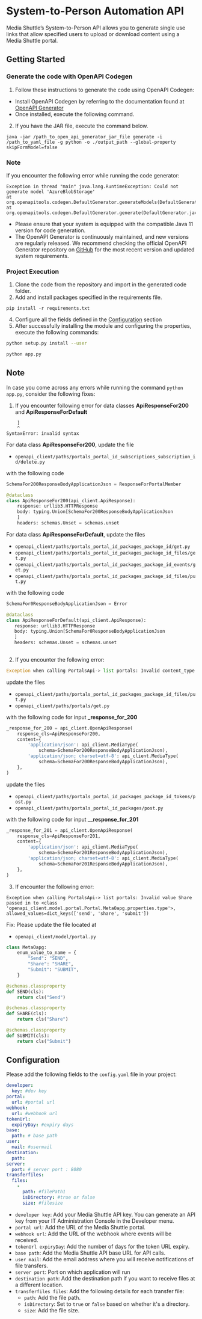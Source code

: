 # System-to-Person Automation API

Media Shuttle’s System-to-Person API allows you to generate single use links that allow specified users to upload or download content using a Media Shuttle portal.

## Getting Started

### Generate the code with OpenAPI Codegen

1. Follow these instructions to generate the code using OpenAPI Codegen:

- Install OpenAPI Codegen by referring to the documentation found at [OpenAPI Generator](https://github.com/OpenAPITools/openapi-generator)
-  Once installed, execute the following command.

2. If you have the JAR file, execute the command below.
```
java -jar /path_to_open_api_generator_jar_file generate -i /path_to_yaml_file -g python -o ./output_path --global-property skipFormModel=false
```

### Note
If you encounter the following error while running the code generator:
```
Exception in thread "main" java.lang.RuntimeException: Could not generate model 'AzureBlobStorage'
at org.openapitools.codegen.DefaultGenerator.generateModels(DefaultGenerator.java:569)
at org.openapitools.codegen.DefaultGenerator.generate(DefaultGenerator.java:926)
```
- Please ensure that your system is equipped with the compatible Java 11 version for code generation.
- The OpenAPI Generator is continuously maintained, and new versions are regularly released. We recommend checking the official OpenAPI Generator repository on  [GitHub](https://github.com/OpenAPITools/openapi-generator) for the most recent version and updated system requirements.



### Project Execution

1. Clone the code from the repository and import in the generated code folder.
2. Add and install packages specified in the requirements file.
``` 
pip install -r requirements.txt
```
4. Configure all the fields defined in the [Configuration]() section
5. After successfully installing the module and configuring the properties, execute the following commands:
```sh
python setup.py install --user
```
```sh
python app.py
```

## Note
In case you come across any errors while running the command ``python app.py``, consider the following fixes:

1. If you encounter following error for data classes  **ApiResponseFor200** and **ApiResponseForDefault**

```
    ]
    ^
SyntaxError: invalid syntax

```
For data class **ApiResponseFor200**, update the file
- `openapi_client/paths/portals_portal_id_subscriptions_subscription_id/delete.py`

with the following code

```python
SchemaFor200ResponseBodyApplicationJson = ResponseForPortalMember

@dataclass
class ApiResponseFor200(api_client.ApiResponse):
    response: urllib3.HTTPResponse
    body: typing.Union[SchemaFor200ResponseBodyApplicationJson
    ]
    headers: schemas.Unset = schemas.unset
```

For data class **ApiResponseForDefault**, update the files

- `openapi_client/paths/portals_portal_id_packages_package_id/get.py`
- `openapi_client/paths/portals_portal_id_packages_package_id_files/get.py`
- `openapi_client/paths/portals_portal_id_packages_package_id_events/get.py`
- `openapi_client/paths/portals_portal_id_packages_package_id_files/put.py`

with the following code

 ```python
 SchemaFor0ResponseBodyApplicationJson = Error
 
@dataclass
class ApiResponseForDefault(api_client.ApiResponse):
    response: urllib3.HTTPResponse
    body: typing.Union[SchemaFor0ResponseBodyApplicationJson
    ]
    headers: schemas.Unset = schemas.unset
    
 ```

2. If you encounter the following error:
```python
Exception when calling PortalsApi-> list portals: Invalid content_type returned. Content_type='application/json; charset=utf-8' was returned when only {'application/json'} are defined for status_code=200
```

update the files

- `openapi_client/paths/portals_portal_id_packages_package_id_files/put.py`
- `openapi_client/paths/portals/get.py`

with the following code for input **_response_for_200**

```python
_response_for_200 = api_client.OpenApiResponse(
    response_cls=ApiResponseFor200,
    content={
        'application/json': api_client.MediaType(
            schema=SchemaFor200ResponseBodyApplicationJson),
        'application/json; charset=utf-8': api_client.MediaType(
            schema=SchemaFor200ResponseBodyApplicationJson),
    },
)
```

update the files

- `openapi_client/paths/portals_portal_id_packages_package_id_tokens/post.py`
- `openapi_client/paths/portals_portal_id_packages/post.py`

with the following code for input **__response_for_201**

```python
_response_for_201 = api_client.OpenApiResponse(
    response_cls=ApiResponseFor201,
    content={
        'application/json': api_client.MediaType(
            schema=SchemaFor201ResponseBodyApplicationJson),
        'application/json; charset=utf-8': api_client.MediaType(
            schema=SchemaFor201ResponseBodyApplicationJson),
    },
)
```

3. If encounter the following error:

```
Exception when calling PortalsApi-> list portals: Invalid value Share passed in to <class 'openapi_client.model.portal.Portal.MetaOapg.properties.type'>, allowed_values=dict_keys(['send', 'share', 'submit'])
```


Fix: Please update the file located at
- `openapi_client/model/portal.py`

```python
class MetaOapg:
    enum_value_to_name = {
        "Send": "SEND",
        "Share": "SHARE",
        "Submit": "SUBMIT",
    }

@schemas.classproperty
def SEND(cls):
    return cls("Send")

@schemas.classproperty
def SHARE(cls):
    return cls("Share")

@schemas.classproperty
def SUBMIT(cls):
    return cls("Submit")

```

## Configuration
Please add the following fields to the `config.yaml` file in your project:
```yaml
developer:
  key: #dev key
portal:
  url: #portal url
webhook:
  url: #webhook url
tokenUrl:
  expiryDay: #expiry days
base:
  path: # base path
user:
  mail: #usermail
destination:
  path:
server:
  port: # server port : 8080
transferfiles:
  files:
    -
      path: #filePath1
      isDirectory: #true or false
      size: #filesize
```
- `developer key`: Add your Media Shuttle API key. You can generate an API key from your IT Administration Console in the Developer menu.
- `portal url`: Add the URL of the Media Shuttle portal.
- `webhook url`: Add the URL of the webhook where events will be received.
- `tokenUrl expiryDay`: Add the number of days for the token URL expiry.
- `base path`: Add the Media Shuttle API base URL for API calls.
- `user mail`: Add the email address where you will receive notifications of file transfers.
- `server port`: Port on which application will run
- `destination path`: Add the destination path if you want to receive files at a different location.
- `transferfiles files`: Add the following details for each transfer file:
    - `path`: Add the file path.
    - `isDirectory`: Set to `true` or `false` based on whether it's a directory.
    - `size`: Add the file size.